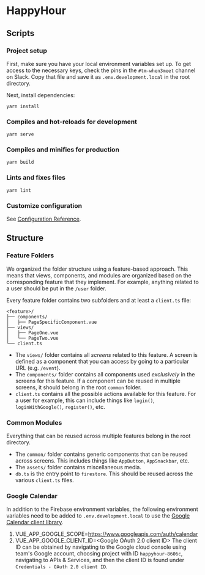 # HappyHour

## Scripts

### Project setup

First, make sure you have your local environment variables set up. To get access to the necessary keys, check the pins in the `#tm-when3meet` channel on Slack. Copy that file and save it as `.env.development.local` in the root directory.

Next, install dependencies:

```
yarn install
```

### Compiles and hot-reloads for development

```
yarn serve
```

### Compiles and minifies for production

```
yarn build
```

### Lints and fixes files

```
yarn lint
```

### Customize configuration

See [Configuration Reference](https://cli.vuejs.org/config/).

## Structure

### Feature Folders

We organized the folder structure using a feature-based approach. This means that views, components, and modules are organized based on the corresponding feature that they implement. For example, anything related to a user should be put in the `/user` folder.

Every feature folder contains two subfolders and at least a `client.ts` file:

```
<feature>/
├── components/
│   ├── PageSpecificComponent.vue
├── views/
│   ├── PageOne.vue
│   └── PageTwo.vue
└── client.ts
```

- The `views/` folder contains all _screens_ related to this feature. A screen is defined as a component that you can access by going to a particular URL (e.g. `/event`).
- The `components/` folder contains all components used _exclusively_ in the screens for this feature. If a component can be reused in multiple screens, it should belong in the root `common` folder.
- `client.ts` contains all the possible actions available for this feature. For a user for example, this can include things like `login()`, `loginWithGoogle()`, `register()`, etc.

### Common Modules

Everything that can be reused across multiple features belong in the root directory.

- The `common/` folder contains generic components that can be reused across screens. This includes things like `AppButton`, `AppSnackbar`, etc.
- The `assets/` folder contains miscellaneous media.
- `db.ts` is the entry point to `firestore`. This should be reused across the various `client.ts` files.

### Google Calendar

In addition to the Firebase environment variables, the following environment variables need to be added to `.env.development.local` to use the [Google Calendar client library](https://www.npmjs.com/package/@types/gapi).
1. VUE_APP_GOOGLE_SCOPE=https://www.googleapis.com/auth/calendar
2. VUE_APP_GOOGLE_CLIENT_ID=<Google OAuth 2.0 client ID>
The client ID can be obtained by navigating to the Google cloud console using team's Google account, choosing project with ID `happyhour-8606c`, navigating to APIs & Services, and then the client ID is found under `Credentials - OAuth 2.0 client ID`.